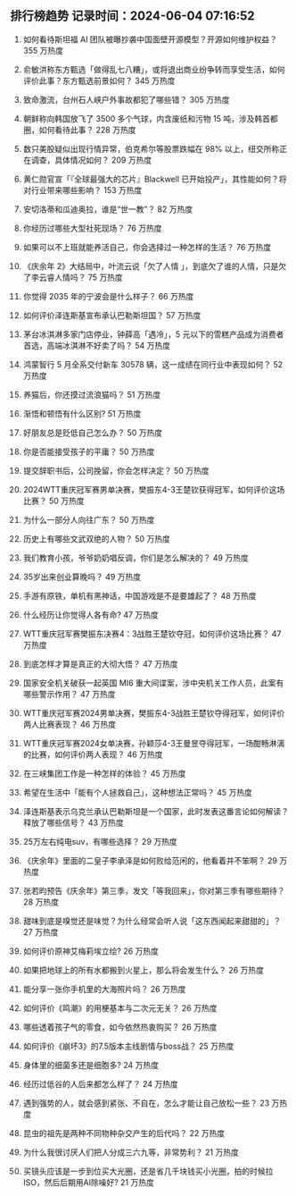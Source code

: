 
## 排行榜趋势 记录时间：2024-06-04 07:16:52
  
  1. 如何看待斯坦福 AI 团队被曝抄袭中国面壁开源模型？开源如何维护权益？ 355 万热度
    
  2. 俞敏洪称东方甄选「做得乱七八糟」，或将退出商业纷争转而享受生活，如何评价此事？东方甄选前景如何？ 345 万热度
    
  3. 致命激流，台州石人峡户外事故都犯了哪些错？ 305 万热度
    
  4. 朝鲜称向韩国放飞了 3500 多个气球，内含废纸和污物 15 吨，涉及韩首都圈，如何看待此事？ 228 万热度
    
  5. 数只美股疑似出现行情异常，伯克希尔等股票跌幅在 98% 以上，纽交所称正在调查，具体情况如何？ 209 万热度
    
  6. 黄仁勋官宣「『全球最强大的芯片』Blackwell 已开始投产」，其性能如何？将对行业带来哪些影响？ 153 万热度
    
  7. 安切洛蒂和瓜迪奥拉，谁是“世一教”？ 82 万热度
    
  8. 你经历过哪些大型社死现场？ 76 万热度
    
  9. 如果可以不上班就能养活自己，你会选择过一种怎样的生活？ 76 万热度
    
  10. 《庆余年 2》大结局中，叶流云说「欠了人情 」，到底欠了谁的人情，只是欠了李云睿人情吗？ 75 万热度
    
  11. 你觉得 2035 年的宁波会是什么样子？ 66 万热度
    
  12. 如何评价泽连斯基宣布承认巴勒斯坦国？ 57 万热度
    
  13. 茅台冰淇淋多家门店停业，钟薛高「遇冷」，5 元以下的雪糕产品成为消费者首选，高端冰淇淋不好卖了吗？ 54 万热度
    
  14. 鸿蒙智行 5 月全系交付新车 30578 辆，这一成绩在同行业中表现如何？ 52 万热度
    
  15. 养猫后，你还摸过流浪猫吗？ 51 万热度
    
  16. 渐悟和顿悟有什么区别? 51 万热度
    
  17. 好朋友总是贬低自己怎么办？ 50 万热度
    
  18. 你是否能接受孩子的平庸？ 50 万热度
    
  19. 提交辞职书后，公司挽留，你会怎样决定？ 50 万热度
    
  20. 2024WTT重庆冠军赛男单决赛，樊振东4-3王楚钦获得冠军，如何评价这场比赛？ 50 万热度
    
  21. 为什么一部分人向往广东？ 50 万热度
    
  22. 历史上有哪些文武双绝的人物？ 50 万热度
    
  23. 我们教育小孩，爷爷奶奶唱反调，你们是怎么解决的？ 49 万热度
    
  24. 35岁出来创业算晚吗？ 49 万热度
    
  25. 手游有原铁，单机有黑神话，中国游戏是不是要雄起了？ 48 万热度
    
  26. 什么经历让你觉得人各有命? 47 万热度
    
  27. WTT重庆冠军赛樊振东决赛4：3战胜王楚钦夺冠，如何评价这场比赛？ 47 万热度
    
  28. 到底怎样才算是真正的大彻大悟？ 47 万热度
    
  29. 国家安全机关破获一起英国 MI6 重大间谍案，涉中央机关工作人员，此案有哪些警示作用？ 47 万热度
    
  30. WTT重庆冠军赛2024男单决赛，樊振东4-3战胜王楚钦夺得冠军，如何评价两人比赛表现？ 46 万热度
    
  31. WTT重庆冠军赛2024女单决赛，孙颖莎4-3王曼昱夺得冠军，一场酣畅淋漓的比赛，如何评价两人表现？ 46 万热度
    
  32. 在三峡集团工作是一种怎样的体验？ 45 万热度
    
  33. 希望在生活中「能有个人拯救自己」，这种想法正常吗？ 45 万热度
    
  34. 泽连斯基表示乌克兰承认巴勒斯坦是一个国家，此时发表这番言论如何解读？释放了哪些信号？ 43 万热度
    
  35. 25万左右纯电suv，有哪些选择？ 29 万热度
    
  36. 《庆余年》里面的二皇子李承泽是如何败给范闲的，他看着并不笨啊？ 29 万热度
    
  37. 张若昀预告《庆余年》第三季，发文「等我回来」，你对第三季有哪些期待？ 28 万热度
    
  38. 甜味到底是嗅觉还是味觉？为什么经常会听人说「这东西闻起来甜甜的」？ 27 万热度
    
  39. 如何评价原神艾梅莉埃立绘? 26 万热度
    
  40. 如果把地球上的所有水都搬到火星上，那么将会发生什么？ 26 万热度
    
  41. 能分享一张你手机里的大海照片吗？ 26 万热度
    
  42. 如何评价《鸣潮》的用梗基本与二次元无关？ 26 万热度
    
  43. 哪些透着孩子气的零食，如今依然热衷购买？ 26 万热度
    
  44. 如何评价《崩坏3》的7.5版本主线剧情与boss战？ 25 万热度
    
  45. 身体里的细菌多还是细胞多? 24 万热度
    
  46. 经历过低谷的人后来都怎么样了？ 24 万热度
    
  47. 遇到强势的人，就会感到紧张、不自在，怎么才能让自己放松一些？ 23 万热度
    
  48. 昆虫的祖先是两种不同物种杂交产生的后代吗？ 22 万热度
    
  49. 为什么我很讨厌人们把人分成三六九等，非常势利？ 21 万热度
    
  50. 买镜头应该是一步到位买大光圈，还是省几千块钱买小光圈，拍的时候拉ISO，然后后期用AI除噪好? 21 万热度
    